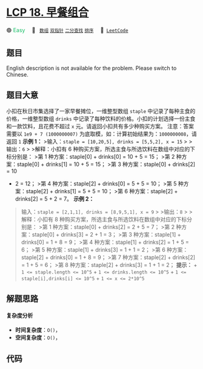 # [LCP 18. 早餐组合](https://leetcode.cn/problems/2vYnGI)

🟢 <font color=#15bd66>Easy</font>&emsp; 🔖&ensp; [`数组`](/leetcode-js/outline/tag/array.md) [`双指针`](/leetcode-js/outline/tag/two-pointers.md) [`二分查找`](/leetcode-js/outline/tag/binary-search.md) [`排序`](/leetcode-js/outline/tag/sorting.md)&emsp; 🔗&ensp;[`LeetCode`](https://leetcode.cn/problems/2vYnGI)

## 题目

English description is not available for the problem. Please switch to
Chinese.


## 题目大意

小扣在秋日市集选择了一家早餐摊位，一维整型数组 `staple` 中记录了每种主食的价格，一维整型数组 `drinks`
中记录了每种饮料的价格。小扣的计划选择一份主食和一款饮料，且花费不超过 `x` 元。请返回小扣共有多少种购买方案。 注意：答案需要以 `1e9 + 7
(1000000007)` 为底取模，如：计算初始结果为：`1000000008`，请返回 `1` **示例 1：** >输入：`staple =
[10,20,5], drinks = [5,5,2], x = 15` > >输出：`6` > >解释：小扣有 6
种购买方案，所选主食与所选饮料在数组中对应的下标分别是： >第 1 种方案：staple[0] + drinks[0] = 10 + 5 = 15； >第
2 种方案：staple[0] + drinks[1] = 10 + 5 = 15； >第 3 种方案：staple[0] + drinks[2] = 10
+ 2 = 12； >第 4 种方案：staple[2] + drinks[0] = 5 + 5 = 10； >第 5 种方案：staple[2] +
drinks[1] = 5 + 5 = 10； >第 6 种方案：staple[2] + drinks[2] = 5 + 2 = 7。 **示例 2：**
>输入：`staple = [2,1,1], drinks = [8,9,5,1], x = 9` > >输出：`8` > >解释：小扣有 8
种购买方案，所选主食与所选饮料在数组中对应的下标分别是： >第 1 种方案：staple[0] + drinks[2] = 2 + 5 = 7； >第 2
种方案：staple[0] + drinks[3] = 2 + 1 = 3； >第 3 种方案：staple[1] + drinks[0] = 1 + 8
= 9； >第 4 种方案：staple[1] + drinks[2] = 1 + 5 = 6； >第 5 种方案：staple[1] +
drinks[3] = 1 + 1 = 2； >第 6 种方案：staple[2] + drinks[0] = 1 + 8 = 9； >第 7
种方案：staple[2] + drinks[2] = 1 + 5 = 6； >第 8 种方案：staple[2] + drinks[3] = 1 + 1
= 2； **提示：** \+ `1 <= staple.length <= 10^5` \+ `1 <= drinks.length <= 10^5`
\+ `1 <= staple[i],drinks[i] <= 10^5` \+ `1 <= x <= 2*10^5`


## 解题思路

#### 复杂度分析

- **时间复杂度**：`O()`，
- **空间复杂度**：`O()`，

## 代码

```javascript

```